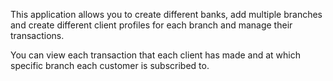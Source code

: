 

This application allows you to create different banks, add multiple branches and create different client profiles for each branch and manage their transactions. 

You can view each transaction that each client has made and at which specific branch each customer is subscribed to.
